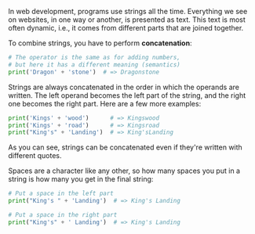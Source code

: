
In web development, programs use strings all the time. Everything we see on websites, in one way or another, is presented as text. This text is most often dynamic, i.e., it comes from different parts that are joined together.

To combine strings, you have to perform **concatenation**:

```python
# The operator is the same as for adding numbers,
# but here it has a different meaning (semantics)
print('Dragon' + 'stone')  # => Dragonstone
```

Strings are always concatenated in the order in which the operands are written. The left operand becomes the left part of the string, and the right one becomes the right part. Here are a few more examples:

```python
print('Kings' + 'wood')      # => Kingswood
print('Kings' + 'road')      # => Kingsroad
print("King's" + 'Landing')  # => King'sLanding
```

As you can see, strings can be concatenated even if they're written with different quotes.

Spaces are a character like any other, so how many spaces you put in a string is how many you get in the final string:

```python
# Put a space in the left part
print("King's " + 'Landing')  # => King's Landing

# Put a space in the right part
print("King's" + ' Landing')  # => King's Landing
```
